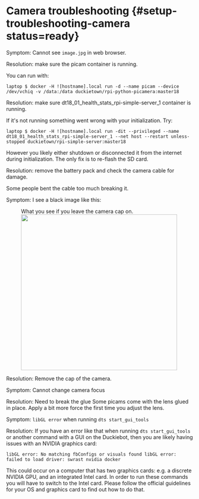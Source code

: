 # Camera troubleshooting {#setup-troubleshooting-camera status=ready}

Symptom: Cannot see `image.jpg` in web browser.

Resolution: make sure the picam container is running.

You can run with:

    laptop $ docker -H ![hostname].local run -d --name picam --device /dev/vchiq -v /data:/data duckietown/rpi-python-picamera:master18

Resolution: make sure dt18_01_health_stats_rpi-simple-server_1 container is running.

If it's not running something went wrong with your initialization. Try:

    laptop $ docker -H ![hostname].local run -dit --privileged --name dt18_01_health_stats_rpi-simple-server_1 --net host --restart unless-stopped duckietown/rpi-simple-server:master18

However you likely either shutdown or disconnected it from the internet during initialization. The only fix is to re-flash the SD card.

Resolution: remove the battery pack and check the camera cable for damage.

Some people bent the cable too much breaking it.

Symptom: I see a black image like this:

<figure id="Cap on photo">
    <figcaption>What you see if you leave the camera cap on.</figcaption>
     <img src="capon.png" style='width: 30em'/>
</figure>

Resolution: Remove the cap of the camera.

Symptom: Cannot change camera focus

Resolution: Need to break the glue
Some picams come with the lens glued in place. Apply a bit more force the first time you adjust the lens.

Symptom: `libGL error` when running `dts start_gui_tools`

Resolution: If you have an error like that when running `dts start_gui_tools` or another command with a GUI on the Duckiebot, then you are likely having issues with an NVIDIA graphics card:

`libGL error: No matching fbConfigs or visuals found libGL error: failed to load driver: swrast nvidia docker`

This could occur on a computer that has two graphics cards: e.g. a discrete NVIDIA GPU, and an integrated Intel card. In order to run these commands you will have to switch to the Intel card. Please follow the official guidelines for your OS and graphics card to find out how to do that.
